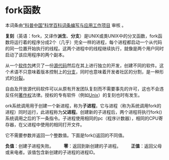 # fork函数

本词条由[“科普中国”科学百科词条编写与应用工作项目](https://baike.baidu.com/science) 审核 。

**复刻**（英语：fork，又译作**派生**、**分支**）是UNIX或类UNIX中的分叉函数，fork函数将运行着的程序分成2个（几乎）完全一样的进程，每个进程都启动一个从代码的同一位置开始执行的线程。这两个进程中的线程继续执行，就像是两个用户同时启动了该应用程序的两个副本。

从一个[软件包](https://baike.baidu.com/item/软件包)拷贝了一份[源代码](https://baike.baidu.com/item/源代码)然后在其上进行独立的开发，创建不同的软件。这个术语不只意味着版本控制上的[分支](https://baike.baidu.com/item/分支)，同时也意味着开发者社区的分割，是一种形式的[分裂](https://baike.baidu.com/item/分裂)。

自由及开放源代码软件可以从原有开发团队复刻而不需要事先的许可，这也不会违反任何[著作权](https://baike.baidu.com/item/著作权)法律。授权的专有软件（例如[Unix](https://baike.baidu.com/item/Unix)）的复刻也时有发生。



ork系统调用用于创建一个新进程，称为**子进程**，它与进程（称为系统调用fork的进程）同时运行，此进程称为**父进程**。创建新的子进程后，两个进程将执行fork()系统调用之后的下一条指令。子进程使用相同的pc（程序计数器），相同的CPU寄存器，在父进程中使用的相同打开文件。

它不需要参数并返回一个整数值。下面是fork()返回的不同值。

**负值**：创建子进程失败。
　　**零**：返回到新创建的子进程。
　　**正值**：返回父母或来电者。该值包含新创建的子进程的进程ID。